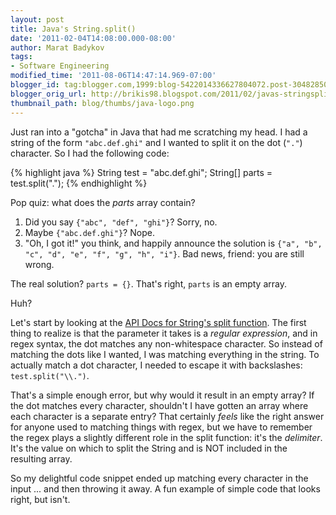 ```yaml
---
layout: post
title: Java's String.split()
date: '2011-02-04T14:08:00.000-08:00'
author: Marat Badykov
tags:
- Software Engineering
modified_time: '2011-08-06T14:47:14.969-07:00'
blogger_id: tag:blogger.com,1999:blog-5422014336627804072.post-3048285064623487762
blogger_orig_url: http://brikis98.blogspot.com/2011/02/javas-stringsplit.html
thumbnail_path: blog/thumbs/java-logo.png
---
```


Just ran into a "gotcha" in Java that had me scratching my head. I had a 
string of the form `"abc.def.ghi"` and I wanted to split it on the dot (`"."`) 
character. So I had the following code: 

{% highlight java %}
String test = "abc.def.ghi"; 
String[] parts = test.split(".");
{% endhighlight %}

Pop quiz: what does the *parts* array contain? 

1. Did you say `{"abc", "def", "ghi"}`? Sorry, no. 
1. Maybe `{"abc.def.ghi"}`? Nope. 
1. "Oh, I got it!" you think, and happily announce the solution is `{"a", "b", "c", "d", "e", "f", "g", "h", "i"}`. 
Bad news, friend: you are still wrong. 

The real solution? `parts = {}`. That's right, `parts` is an empty array.

Huh?

Let's start by looking at the [API Docs for String's split 
function](http://download.oracle.com/javase/6/docs/api/java/lang/String.html#split(java.lang.String)). 
The first thing to realize is that the parameter it takes is a *regular 
expression*, and in regex syntax, the dot matches any non-whitespace 
character. So instead of matching the dots like I wanted, I was matching 
everything in the string. To actually match a dot character, I needed to 
escape it with backslashes: `test.split("\\.")`.

That's a simple enough error, but why would it result in an empty array? 
If the dot matches every character, shouldn't I have gotten an array where 
each character is a separate entry? That certainly *feels* like the right 
answer for anyone used to matching things with regex, but we have to remember 
the regex plays a slightly different role in the split function: it's the 
*delimiter*. It's the value on which to split the String and is NOT included 
in the resulting array.

So my delightful code snippet ended up matching every character in the 
input ... and then throwing it away. A fun example of simple code that looks 
right, but isn't. 